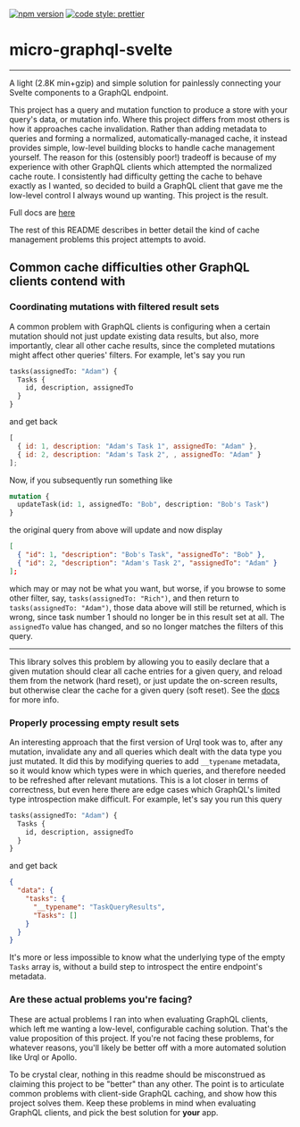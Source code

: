 [![npm version](https://img.shields.io/npm/v/micro-graphql-svelte.svg?style=flat)](https://www.npmjs.com/package/micro-graphql-svelte) 
[![code style: prettier](https://img.shields.io/badge/code_style-prettier-ff69b4.svg)](https://github.com/prettier/prettier)

# micro-graphql-svelte


---

A light (2.8K min+gzip) and simple solution for painlessly connecting your Svelte components to a GraphQL endpoint.

This project has a query and mutation function to produce a store with your query's data, or mutation info.  Where this project differs from most others is how it approaches cache invalidation. Rather than adding metadata to queries and forming a normalized, automatically-managed cache, it instead provides simple, low-level building blocks to handle cache management yourself. The reason for this (ostensibly poor!) tradeoff is because of my experience with other GraphQL clients which attempted the normalized cache route. I consistently had difficulty getting the cache to behave exactly as I wanted, so decided to build a GraphQL client that gave me the low-level control I always wound up wanting. This project is the result.

Full docs are [here](https://arackaf.github.io/micro-graphql-svelte/)


The rest of this README describes in better detail the kind of cache management problems this project attempts to avoid.

## Common cache difficulties other GraphQL clients contend with

### Coordinating mutations with filtered result sets

A common problem with GraphQL clients is configuring when a certain mutation should not just update existing data results, but also, more importantly, clear all other cache results, since the completed mutations might affect other queries' filters. For example, let's say you run

```graphql
tasks(assignedTo: "Adam") {
  Tasks {
    id, description, assignedTo
  }
}
```

and get back

```javascript
[
  { id: 1, description: "Adam's Task 1", assignedTo: "Adam" },
  { id: 2, description: "Adam's Task 2", , assignedTo: "Adam" }
];
```

Now, if you subsequently run something like

```graphql
mutation {
  updateTask(id: 1, assignedTo: "Bob", description: "Bob's Task")
}
```

the original query from above will update and now display

```json
[
  { "id": 1, "description": "Bob's Task", "assignedTo": "Bob" },
  { "id": 2, "description": "Adam's Task 2", "assignedTo": "Adam" }
];
```

which may or may not be what you want, but worse, if you browse to some other filter, say, `tasks(assignedTo: "Rich")`, and then return to `tasks(assignedTo: "Adam")`, those data above will still be returned, which is wrong, since task number 1 should no longer be in this result set at all. The `assignedTo` value has changed, and so no longer matches the filters of this query. 

---

This library solves this problem by allowing you to easily declare that a given mutation should clear all cache entries for a given query, and reload them from the network (hard reset), or just update the on-screen results, but otherwise clear the cache for a given query (soft reset).  See the [docs](https://arackaf.github.io/micro-graphql-svelte/) for more info.

### Properly processing empty result sets

An interesting approach that the first version of Urql took was to, after any mutation, invalidate any and all queries which dealt with the data type you just mutated. It did this by modifying queries to add `__typename` metadata, so it would know which types were in which queries, and therefore needed to be refreshed after relevant mutations. This is a lot closer in terms of correctness, but even here there are edge cases which GraphQL's limited type introspection make difficult. For example, let's say you run this query

```graphql
tasks(assignedTo: "Adam") {
  Tasks {
    id, description, assignedTo
  }
}
```

and get back

```json
{
  "data": {
    "tasks": {
      "__typename": "TaskQueryResults",
      "Tasks": []
    }
  }
}
```

It's more or less impossible to know what the underlying type of the empty `Tasks` array is, without a build step to introspect the entire endpoint's metadata. 

### Are these actual problems you're facing?

These are actual problems I ran into when evaluating GraphQL clients, which left me wanting a low-level, configurable caching solution. That's the value proposition of this project. If you're not facing these problems, for whatever reasons, you'll likely be better off with a more automated solution like Urql or Apollo. 

To be crystal clear, nothing in this readme should be misconstrued as claiming this project to be "better" than any other. The point is to articulate common problems with client-side GraphQL caching, and show how this project solves them. Keep these problems in mind when evaluating GraphQL clients, and pick the best solution for **your** app.


